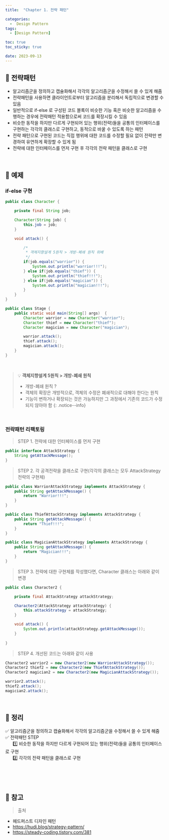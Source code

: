 ```yaml
---
title:  "Chapter 1. 전략 패턴" 

categories:
  -  Design Pattern
tags:
  - [Design Pattern]

toc: true
toc_sticky: true

date: 2023-09-13
---
```



## 📌 전략패턴

- 알고리즘군을 정의하고 캡슐화해서 각각의 알고리즘군을 수정해서 쓸 수 있게 해줌
- 전략패턴을 사용하면 클라이언트로부터 알고리즘을 분리해서 독립적으로 변경할 수 있음
- 일반적으로 if-else 로 구성된 코드 블록이 비슷한 기능 혹은 비슷한 알고리즘을 수행하는 경우에 전략패턴 적용함으로써 코드를 확장시킬 수 있음
- 비슷한 동작을 하지만 다르게 구현되어 있는 행위(전략)들을 공통의 인터페이스를 구현하는 각각의 클래스로 구현하고, 동적으로 바꿀 수 있도록 하는 패턴
- 전략 패턴으로 구현된 코드는 직접 행위에 대한 코드를 수정할 필요 없이 전략만 변경하여 유연하게 확장할 수 있게 됨
- 전략에 대한 인터페이스를 먼저 구현 후 각각의 전략 패턴을 클래스로 구현

<br>

## 📌 예제

### if-else 구현 

```java
public class Character {

    private final String job;

    Character(String job) {
        this.job = job;
    }

    void attack() {

        /*
         * 객체지향설계 5원칙 > 개방-폐쇄 원칙 위배
         */
        if(job.equals("warrior")) {
            System.out.println("warrior!!!");
        } else if(job.equals("thief")) {
            System.out.println("thief!!!");
        } else if(job.equals("magician")) {
            System.out.println("magician!!!");
        }
    } 
}
```

```java
public class Stage {
    public static void main(String[] args)  {
        Character warrior = new Character("warrior");
        Character thief = new Character("thief");
        Character magician = new Character("magician");

        warrior.attack();
        thief.attack();
        magician.attack();
    }
}
```

<br>

> 💡 <b>객체지향설계 5원칙 > 개방-폐쇄 원칙</b>
>
>  - 개방-폐쇄 원칙 ? 
>  - 객체의 확장은 개방적으로, 객체의 수정은 폐쇄적으로 대해야 한다는 원칙
>  - 기능이 변하거나 확장되는 것은 가능하지만 그 과정에서 기존의 코드가 수정되지 않아야 함
{: .notice--info}

<br>

### 전략패턴 리팩토링


> STEP 1. 전략에 대한 인터페이스를 먼저 구현

```java
public interface AttackStrategy {
    String getAttackMessage();
}
```

> STEP 2. 각 공격전략을 클래스로 구현(각각의 클래스는 모두 AttackStrategy 전략의 구현체)

```java
public class WarriorAttackStrategy implements AttackStrategy {
    public String getAttackMessage() {
        return "Warrior!!!";
    }
}
```

```java
public class ThiefAttackStrategy implements AttackStrategy {
    public String getAttackMessage() {
        return "Thief!!!";
    }
}
```

```java
public class MagicianAttackStrategy implements AttackStrategy {
    public String getAttackMessage() {
        return "Magician!!!";
    }
}
```

> STEP 3. 전략에 대한 구현체를 작성했다면, Character 클래스는 아래와 같이 변경

```java
public class Character2 {

    private final AttackStrategy attackStrategy;

    Character2(AttackStrategy attackStrategy) {
        this.attackStrategy = attackStrategy;
    }

    void attack() {
        System.out.println(attackStrategy.getAttackMessage());
    }
    
}
```

> STEP 4. 개선된 코드는 아래와 같이 사용

```java
Character2 warrior2 = new Character2(new WarriorAttackStrategy());
Character2 thief2 = new Character2(new ThiefAttackStrategy());
Character2 magician2 = new Character2(new MagicianAttackStrategy());

warrior2.attack();
thief2.attack();
magician2.attack();
```

<br>


## 📌 정리

✅ 알고리즘군을 정의하고 캡슐화해서 각각의 알고리즘군을 수정해서 쓸 수 있게 해줌<br>
✅ 전략패턴 STEP<br>
&nbsp;&nbsp;&nbsp;&nbsp;&nbsp;&nbsp;1️⃣ 비슷한 동작을 하지만 다르게 구현되어 있는 행위(전략)들을 공통의 인터페이스로 구현<br>
&nbsp;&nbsp;&nbsp;&nbsp;&nbsp;&nbsp;2️⃣ 각각의 전략 패턴을 클래스로 구현<br>

<br><br><br>

## 📌 참고

>  출처
- 헤드퍼스트 디자인 패턴
- https://hudi.blog/strategy-pattern/
- https://steady-coding.tistory.com/381